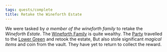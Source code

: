 ```yaml
---
tags: quests/complete
title: Retake the Wineforth Estate
---
```


We were tasked by *a member of the wineforth family* to retake the *Wineforth Estate*. The [Wineforth Family](Groups/Wineforth%20Family.md) is quite wealthy. The [Party](People/Party/Party.md) travelled to the [Lower Green](Locations/Cloud%20Sea/Shards/Gramerai/Lower%20Green.md) and retook the estate, But also stole significant *magical items* and coin from the vault. They have yet to return to collect the reward.
